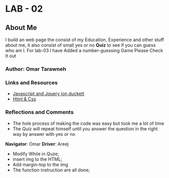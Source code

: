 # LAB - 02

## About Me

I build an web page the consist of my Education, Experience and other stuff about me, it also consist of small yes or no **Quiz** to see if you can guess who am I.
For lab-03 I have Added a number-guessing Game Please Check It out

### Author: Omar Tarawneh

### Links and Resources

- [Javascript and Jquery jon duckett](http://bedford-computing.co.uk/learning/wp-content/uploads/2015/10/JavaScript-and-JQuery-Interactive-Front-End-Web-Development-Introduction.pdf)
- [Html & Css](https://wtf.tw/ref/duckett.pdf)

### Reflections and Comments

- The hole process of making the code was easy but took me a lot of time
- The Quiz will repeat himself until you answer the question in the right way by answer with yes or no

**Navigator**: Omar
**Driver**: Areej
- Modify While in Quze;
- insert img to the HTML;
- Add margin-top to the img
- The function instruction are all done;